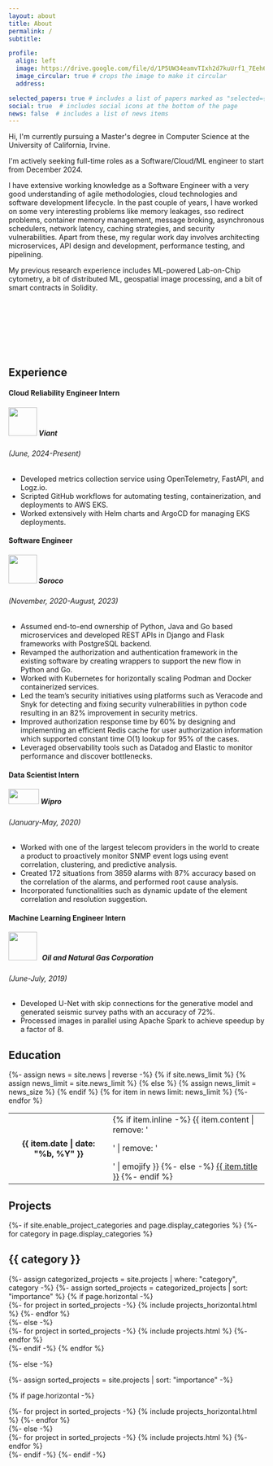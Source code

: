 ```yaml
---
layout: about
title: About
permalink: /
subtitle: 

profile:
  align: left
  image: https://drive.google.com/file/d/1P5UW34eamvTIxh2d7kuUrf1_7Eeh6Qn9/preview
  image_circular: true # crops the image to make it circular
  address: 

selected_papers: true # includes a list of papers marked as "selected={true}"
social: true  # includes social icons at the bottom of the page
news: false  # includes a list of news items
---
```

Hi, I'm currently pursuing a Master's degree in Computer Science at the University of California, Irvine.

I'm actively seeking full-time roles as a Software/Cloud/ML engineer to start from December 2024.

I have extensive working knowledge as a Software Engineer with a very good understanding of agile methodologies, cloud technologies and software development lifecycle. In the past couple of years, I have worked on some very interesting problems like memory leakages, sso redirect problems, container memory management, message broking, asynchronous schedulers, network latency, caching strategies, and security vulnerabilities. Apart from these, my regular work day involves architecting microservices, API design and development, performance testing, and pipelining.
 
My previous research experience includes ML-powered Lab-on-Chip cytometry, a bit of distributed ML, geospatial image processing, and a bit of smart contracts in Solidity.

<br>
<br>
<br>
<br>
<br>
<br>

<h2> Experience </h2>
<div class="timeline">
  <div class="outer">
    <div class="title-cards">
      <div class="info">
        <h4 class="title">Cloud Reliability Engineer Intern</h4>
        <h5 class="title"><img src="https://images.g2crowd.com/uploads/product/image/large_detail/large_detail_2b36d228e7516167b88d701d8ebe8158/viant-technology-llc-viant-technology.png" width="56px" height="56px"><b> Viant</b></h5>
        <h6 class="exper-card"><i>(June, 2024-Present)</i></h6>
        <ul>
          <li>Developed metrics collection service using OpenTelemetry, FastAPI, and Logz.io.
          </li>
          <li>Scripted GitHub workflows for automating testing, containerization, and deployments to AWS EKS.
          </li>
          <li>Worked extensively with Helm charts and ArgoCD for managing EKS deployments.
          </li>
        </ul>
      </div>
    </div>
    <div class="title-cards">
      <div class="info">
        <h4 class="title">Software Engineer</h4>
        <h5 class="title"><img src="https://soroco.com/wp-content/uploads/2021/08/logo-icon.svg" width="56px" height="56px"><b> Soroco</b></h5>
        <h6 class="exper-card"><i>(November, 2020-August, 2023)</i></h6>
        <ul>
          <li>Assumed end-to-end ownership of Python, Java and Go based microservices and developed REST APIs in Django and Flask frameworks with PostgreSQL backend.
          </li>
          <li>Revamped the authorization and authentication framework in the existing software by creating wrappers to support the new flow in Python and Go.
          </li>
          <li>Worked with Kubernetes for horizontally scaling Podman and Docker containerized services.
          </li>
          <li>Led the team’s security initiatives using platforms such as Veracode and Snyk for detecting and fixing security vulnerabilities in python code resulting in an 82% improvement in security metrics.
          </li>
          <li>Improved authorization response time by 60% by designing and implementing an efficient Redis cache for user authorization information which supported constant time O(1) lookup for 95% of the cases.
          </li>
          <li>Leveraged observability tools such as Datadog and Elastic to monitor performance and discover bottlenecks.</li>
        </ul>
      </div>
    </div>
    <div class="title-cards">
      <div class="info">
        <h4 class="title">Data Scientist Intern</h4>
        <h5 class="title"><img src="https://www.wipro.com/content/dam/nexus/en/wipro-logo-new-og-502x263.jpg" width="60px" height="30px"><b> Wipro</b></h5>
        <h6 class="exper-card"><i>(January-May, 2020)</i></h6>
        <ul>
          <li>Worked with one of the largest telecom providers in the world to create a product to proactively monitor 
              SNMP event logs using event correlation, clustering, and predictive analysis.
          </li>
          <li>Created 172 situations from 3859 alarms with 87% accuracy based on the correlation of the alarms, and
              performed root cause analysis.
          </li>
          <li>Incorporated functionalities such as dynamic update of the element correlation and resolution suggestion.
          </li>
        </ul>
      </div>
    </div>
    <div class="title-cards">
      <div class="info">
        <h4 class="title">Machine Learning Engineer Intern</h4>
        <h5 class="title"><img src="https://upload.wikimedia.org/wikipedia/en/thumb/9/9a/ONGC_Logo.svg/1200px-ONGC_Logo.svg.png" width="56px" height="56px" style="margin-right:10px;"><b>Oil and Natural Gas Corporation</b></h5>
        <h6 class="exper-card"><i>(June-July, 2019)</i></h6>
        <ul>
          <li>Developed U-Net with skip connections for the generative model and generated seismic survey paths with an 
              accuracy of 72%.
          </li>
          <li>Processed images in parallel using Apache Spark to achieve speedup by a factor of 8.
          </li>
        </ul>
      </div>
    </div>
    <!-- <div class="card">
      <div class="info">
        <h3 class="title">Title 4</h3>
        <p>Lorem ipsum dolor sit amet, consectetur adipiscing elit, sed do eiusmod tempor incididunt ut labore et dolore magna aliqua. Ut enim ad minim veniam, quis nostrud exercitation ullamco laboris nisi ut aliquip ex ea commodo consequat. </p>
      </div>
    </div>
    <div class="card">
      <div class="info">
        <h3 class="title">Title 5</h3>
        <p>Lorem ipsum dolor sit amet, consectetur adipiscing elit, sed do eiusmod tempor incididunt ut labore et dolore magna aliqua. Ut enim ad minim veniam, quis nostrud exercitation ullamco laboris nisi ut aliquip ex ea commodo consequat. </p>
      </div>
    </div> -->
  </div>
</div>
<h2> Education </h2>
  <table class="table table-sm table-borderless">
              {%- assign news = site.news | reverse -%}
              {% if site.news_limit %}
              {% assign news_limit = site.news_limit %}
              {% else %}
              {% assign news_limit = news_size %}
              {% endif %}
              {% for item in news limit: news_limit %} 
                <tr>
                  <th scope="row">{{ item.date | date: "%b, %Y" }}</th>
                  <td>
                    {% if item.inline -%} 
                      {{ item.content | remove: '<p>' | remove: '</p>' | emojify }}
                    {%- else -%} 
                      <a class="news-title" href="{{ item.url | relative_url }}">{{ item.title }}</a>
                    {%- endif %} 
                  </td>
                </tr>
              {%- endfor %} 
              </table>
<h2> Projects </h2>

<!-- pages/projects.md -->
<div class="projects">
{%- if site.enable_project_categories and page.display_categories %}
  <!-- Display categorized projects -->
  {%- for category in page.display_categories %}
  <h2 class="category">{{ category }}</h2>
  {%- assign categorized_projects = site.projects | where: "category", category -%}
  {%- assign sorted_projects = categorized_projects | sort: "importance" %}
  <!-- Generate cards for each project -->
  {% if page.horizontal -%}
  <div class="container">
    <div class="row row-cols-2">
    {%- for project in sorted_projects -%}
      {% include projects_horizontal.html %}
    {%- endfor %}
    </div>
  </div>
  {%- else -%}
  <div class="grid">
    {%- for project in sorted_projects -%}
      {% include projects.html %}
    {%- endfor %}
  </div>
  {%- endif -%}
  {% endfor %}

{%- else -%}
<!-- Display projects without categories -->
  {%- assign sorted_projects = site.projects | sort: "importance" -%}
  <!-- Generate cards for each project -->
  {% if page.horizontal -%}
  <div class="container">
    <div class="row row-cols-2">
    {%- for project in sorted_projects -%}
      {% include projects_horizontal.html %}
    {%- endfor %}
    </div>
  </div>
  {%- else -%}
  <div class="grid">
    {%- for project in sorted_projects -%}
      {% include projects.html %}
    {%- endfor %}
  </div>
  {%- endif -%}
{%- endif -%}
</div>
